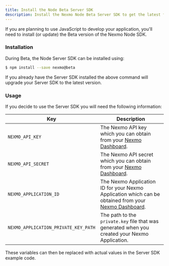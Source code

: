```yaml
---
title: Install the Node Beta Server SDK
description: Install the Nexmo Node Beta Server SDK to get the latest functionality.
---
```


If you are planning to use JavaScript to develop your application, you'll need to install (or update) the Beta version of the Nexmo Node SDK.

### Installation

During Beta, the Node Server SDK can be installed using:

``` bash
$ npm install --save nexmo@beta
```

If you already have the Server SDK installed the above command will upgrade your Server SDK to the latest version.

### Usage

If you decide to use the Server SDK you will need the following information:

Key | Description
-- | --
`NEXMO_API_KEY` | The Nexmo API key which you can obtain from your [Nexmo Dashboard](https://dashboard.nexmo.com).
`NEXMO_API_SECRET` | The Nexmo API secret which you can obtain from your [Nexmo Dashboard](https://dashboard.nexmo.com).
`NEXMO_APPLICATION_ID` | The Nexmo Application ID for your Nexmo Application which can be obtained from your [Nexmo Dashboard](https://dashboard.nexmo.com).
`NEXMO_APPLICATION_PRIVATE_KEY_PATH` | The path to the `private.key` file that was generated when you created your Nexmo Application.

These variables can then be replaced with actual values in the Server SDK example code.
